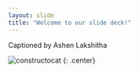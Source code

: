 ```yaml
---
layout: slide
title: "Welcome to our slide deck!"
---
```


Captioned by Ashen Lakshitha

![constructocat](https://octodex.github.com/images/constructocat2.jpg)
{: .center}
